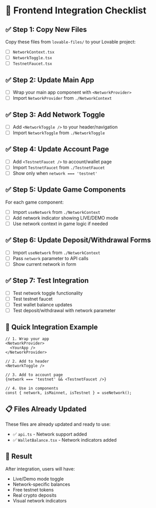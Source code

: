 # 🚀 Frontend Integration Checklist

## ✅ **Step 1: Copy New Files**
Copy these files from `lovable-files/` to your Lovable project:
- [ ] `NetworkContext.tsx`
- [ ] `NetworkToggle.tsx`
- [ ] `TestnetFaucet.tsx`

## ✅ **Step 2: Update Main App**
- [ ] Wrap your main app component with `<NetworkProvider>`
- [ ] Import `NetworkProvider` from `./NetworkContext`

## ✅ **Step 3: Add Network Toggle**
- [ ] Add `<NetworkToggle />` to your header/navigation
- [ ] Import `NetworkToggle` from `./NetworkToggle`

## ✅ **Step 4: Update Account Page**
- [ ] Add `<TestnetFaucet />` to account/wallet page
- [ ] Import `TestnetFaucet` from `./TestnetFaucet`
- [ ] Show only when `network === 'testnet'`

## ✅ **Step 5: Update Game Components**
For each game component:
- [ ] Import `useNetwork` from `./NetworkContext`
- [ ] Add network indicator showing LIVE/DEMO mode
- [ ] Use network context in game logic if needed

## ✅ **Step 6: Update Deposit/Withdrawal Forms**
- [ ] Import `useNetwork` from `./NetworkContext`
- [ ] Pass `network` parameter to API calls
- [ ] Show current network in form

## ✅ **Step 7: Test Integration**
- [ ] Test network toggle functionality
- [ ] Test testnet faucet
- [ ] Test wallet balance updates
- [ ] Test deposit/withdrawal with network parameter

## 🎯 **Quick Integration Example**

```tsx
// 1. Wrap your app
<NetworkProvider>
  <YourApp />
</NetworkProvider>

// 2. Add to header
<NetworkToggle />

// 3. Add to account page
{network === 'testnet' && <TestnetFaucet />}

// 4. Use in components
const { network, isMainnet, isTestnet } = useNetwork();
```

## 📋 **Files Already Updated**
These files are already updated and ready to use:
- ✅ `api.ts` - Network support added
- ✅ `WalletBalance.tsx` - Network indicators added

## 🎉 **Result**
After integration, users will have:
- Live/Demo mode toggle
- Network-specific balances
- Free testnet tokens
- Real crypto deposits
- Visual network indicators
